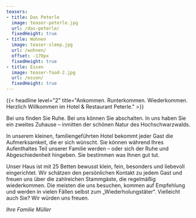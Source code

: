 ```yaml
---
teasers:
- title: Das Peterle
  image: teaser-peterle.jpg
  url: /das-peterle/
  fixedHeight: true
- title: Wohnen
  image: teaser-sleep.jpg
  url: /wohnen/
  offset: -170px
  fixedHeight: true
- title: Essen
  image: teaser-food-2.jpg
  url: /essen/
  fixedHeight: true
---
```


{{< headline level="2" title="Ankommen. Runterkommen. Wiederkommen. Herzlich Willkommen im Hotel & Restaurant Peterle." >}}

Bei uns finden Sie Ruhe. Bei uns können Sie abschalten. In uns haben Sie ein zweites Zuhause – inmitten der schönen Natur des Hochschwarzwalds.

In unserem kleinen, familiengeführten Hotel bekommt jeder Gast die Aufmerksamkeit, die er sich wünscht. Sie können während Ihres Aufenthaltes Teil unserer Familie werden – oder sich der Ruhe und Abgeschiedenheit hingeben. Sie bestimmen was Ihnen gut tut.

Unser Haus ist mit 25 Betten bewusst klein, fein, besonders und liebevoll eingerichtet. Wir schätzen den persönlichen Kontakt zu jedem Gast und freuen uns über die zahlreichen Stammgäste, die regelmäßig wiederkommen. Die meisten die uns besuchen, kommen auf Empfehlung und werden in vielen Fällen selbst zum „Wiederholungstäter“. Vielleicht auch Sie? Wir würden uns freuen.

*Ihre Familie Müller*
